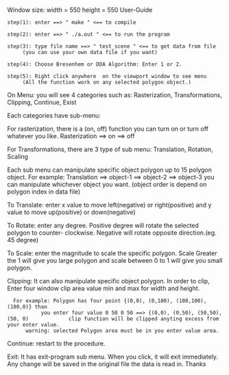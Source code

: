 Window size: 
	width = 550
	height = 550
			User-Guide
 
	step(1): enter ==> " make " <== to compile

	step(2): enter ==> " ./a.out " <== to run the program

	step(3): type file name ==> " test_scene " <== to get data from file 
		 (you can use your own data file if you want)

	step(4): Choose Bresenhem or DDA Algorithm: Enter 1 or 2. 

	step(5): Right click anywhere  on the viewport window to see menu 
		 (All the function work on any selected polygon object.)

On Menu: you will see 4 categories such as: Rasterization, 
					    Transformations, 
					    Clipping,
					    Continue, 
					    Exist

Each categories have sub-menu:

For rasterization, there is a (on, off) function you can turn on or turn off whatever you like.
	Rasterization 	==> on
	      		==> off 

For Transformations, there are 3 type of sub menu: Translation, Rotation, Scaling

Each sub menu can manipulate specific object polygon up to 15 polygon object.
	For example: Translation ==> object-1
				 ==> object-2
				 ==> object-3
you can manipulate whichever object you want. (object order is depend on polygon index in data file)

To Translate: enter x value to move left(negative) or right(positive) and 
		    y value to move up(positive) or down(negative)

To Rotate: enter any degree. Positive degree will rotate the selected polygon to counter-		       clockwise. Negative will rotate opposite direction.(eg. 45 degree)

To Scale: enter the magnitude to scale the specific polygon. Scale Greater the 1 will give 	  you large polygon and scale between 0 to 1 will give you small polygon.  

Clipping: It can also manipulate specific object polygon. In order to clip,
	  Enter four window clip area value min and max for width and height.

	  For example: Polygon has four point {(0,0), (0,100), (100,100), (100,0)} than
		       you enter four value 0 50 0 50 ==> {(0,0), (0,50), (50,50), (50, 0)		       clip function will be clipped anyting excess from your enter value.
          warning: selected Polygon area must be in you enter value area.
Continue: restart to the procedure.

Exit: It has exit-program sub menu. When you click, it will exit immediately. Any change will be saved in the original file the data is read in. Thanks

